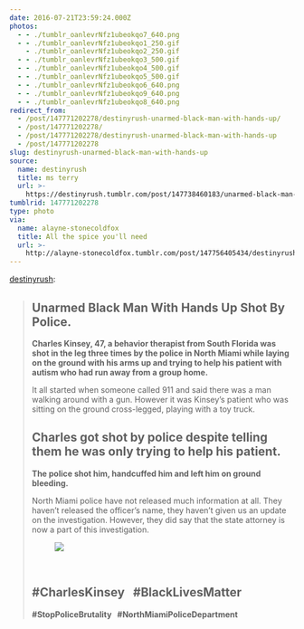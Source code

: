 ```yaml
---
date: 2016-07-21T23:59:24.000Z
photos:
  - - ./tumblr_oanlevrNfz1ubeokqo7_640.png
  - - ./tumblr_oanlevrNfz1ubeokqo1_250.gif
    - ./tumblr_oanlevrNfz1ubeokqo2_250.gif
  - - ./tumblr_oanlevrNfz1ubeokqo3_500.gif
  - - ./tumblr_oanlevrNfz1ubeokqo4_500.gif
  - - ./tumblr_oanlevrNfz1ubeokqo5_500.gif
  - - ./tumblr_oanlevrNfz1ubeokqo6_640.png
  - - ./tumblr_oanlevrNfz1ubeokqo9_640.png
  - - ./tumblr_oanlevrNfz1ubeokqo8_640.png
redirect_from:
  - /post/147771202278/destinyrush-unarmed-black-man-with-hands-up/
  - /post/147771202278/
  - /post/147771202278/destinyrush-unarmed-black-man-with-hands-up
  - /post/147771202278
slug: destinyrush-unarmed-black-man-with-hands-up
source:
  name: destinyrush
  title: ms terry
  url: >-
    https://destinyrush.tumblr.com/post/147738460183/unarmed-black-man-with-hands-up-shot-by-police
tumblrid: 147771202278
type: photo
via:
  name: alayne-stonecoldfox
  title: All the spice you'll need
  url: >-
    http://alayne-stonecoldfox.tumblr.com/post/147756405434/destinyrush-unarmed-black-man-with-hands-up
---
```

<p><a class="tumblr_blog" href="http://destinyrush.tumblr.com/post/147738460183">destinyrush</a>:</p>

<blockquote>
<h2><b>Unarmed Black Man With Hands Up Shot By Police.</b></h2>
<p><b>Charles Kinsey, 47, a behavior therapist from South Florida was shot in the leg three times by the police in North Miami while laying on the ground with his arms up and trying to help his patient with autism who had run away from a group home.</b></p>
<p>It all started when someone called 911 and said there was a man walking around with a gun. However it was Kinsey’s patient who was sitting on the ground cross-legged, playing with a toy truck.</p>
<h2>Charles got shot by police despite telling them he was only trying to help his patient.</h2>
<p><b>The police shot him, handcuffed him and left him on ground bleeding.</b></p>
<p>North Miami police have not released much information at
all. They haven’t released the officer’s name, they haven’t given us an update
on the investigation. However, they did say that the state attorney is now a part of
this investigation.</p>
<figure class="tmblr-full" data-orig-height="210" data-orig-width="540" data-orig-src="https://66.media.tumblr.com/4f1951ae3b0e282a551c8dca3d38312d/tumblr_inline_oao3li4d1B1qbn4on_540.png"><img src="https://66.media.tumblr.com/4f1951ae3b0e282a551c8dca3d38312d/tumblr_inline_oao3lniE2f1qbn4on_540.png" data-orig-height="210" data-orig-width="540" data-orig-src="https://66.media.tumblr.com/4f1951ae3b0e282a551c8dca3d38312d/tumblr_inline_oao3li4d1B1qbn4on_540.png"/></figure><p><br/></p>
<h2><b>#CharlesKinsey   #BlackLivesMatter </b></h2>
<p><b>#StopPoliceBrutality   #NorthMiamiPoliceDepartment</b></p>
</blockquote>
